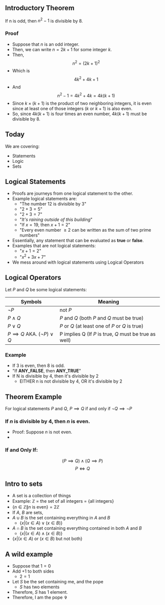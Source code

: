 ## Introductory Theorem
If n is odd, then $n^2 - 1$ is divisible by $8$.
### Proof
- Suppose that $n$ is an odd integer.
- Then, we can write $n = 2k+1$ for some integer $k$.
- Then, $$n^2 = (2k+1)^2$$
- Which is $$4k^2+4k+1$$
- And $$n^2-1=4k^2+4k=4k(k+1)$$
- Since $k\times(k+1)$ is the product of two neighboring integers, it is even since at least one of those integers ($k$ or $k+1$) is also even.
- So, since $4k(k+1)$ is four times an even number, $4k(k+1)$ must be divisible by $8$.

## Today
We are covering:
- Statements
- Logic
- Sets

## Logical Statements
- Proofs are journeys from one logical statement to the other.
- Example logical statements are:
	- "The number 12 is divisible by 3"
	- "$2+3=5$"
	- "$2+3=7$"
	- "_It's raining outside of this building_"
	- "If $x=19$, then $x+1=2$"
	- "Every even number $\geq 2$ can be written as the sum of two prime numbers" 
- Essentially, any statement that can be evaluated as __true__ or __false__.
- Examples that are not logical statements:
	- "$x+1=2$"
	- "$x^2+3x+7$"
- We mess around with logical statements using Logical Operators

## Logical Operators
Let $P$ and $Q$ be some logical statements:

| Symbols                               | Meaning                                                |
| ------------------------------------- | ------------------------------------------------------ |
| $\lnot P$                             | not $P$                                                |
| $P \land Q$                           | $P$ and $Q$ (both $P$ and $Q$ must be true)            |
| $P \lor Q$                            | $P$ or $Q$ (at least one of $P$ or $Q$ is true)        |
| $P \implies Q$ AKA. $(\lnot P)\lor Q$ | P implies Q (If $P$ is true, $Q$ must be true as well) |
### Example
- If 3 is even, then 8 is odd.
- "If __ANY_FALSE__, then __ANY_TRUE__"
- If N is divisible by 4, then it's divisible by 2
	- EITHER n is not divisible by 4, OR it's divisible by 2

## Theorem Example

For logical statements $P$ and $Q$, $P\implies Q$ if and only if $\lnot Q \implies \lnot P$
### If $n$ is divisible by $4$, then $n$ is even.
* Proof: Suppose $n$ is not even.
* 
### If and Only If:
$$ (P \implies Q) \land (Q \implies P)$$
$$ P \iff Q $$

## Intro to sets
- A set is a collection of things
- Example: $\mathbb{Z}$ = the set of all integers = $\lbrace \text{all integers} \rbrace$
- $\lbrace n \in \mathbb{Z} \| n \text{ is even} \rbrace = 2\mathbb{Z}$
- If $A$, $B$ are sets,
- $A \cup B$ is the set containing everything in $A$ and $B$
	- $\lbrace x | (x\in A) \lor (x\in B) \rbrace$
- $A \cap B$ is the set containing everything contained in both $A$ and $B$
	- $\lbrace x | (x\in A) \land (x\in B)\rbrace$
- $\lbrace x | (x \in A) \text{ or } (x \in B) \text{ but not both} \rbrace$

## A wild example

- Suppose that $1 = 0$
- Add +1 to both sides
	- $2 = 1$
- Let $S$ be the set containing me, and the pope
	- $S$ has two elements
- Therefore, $S$ has $1$ element.
- Therefore, I am the pope ✞

 